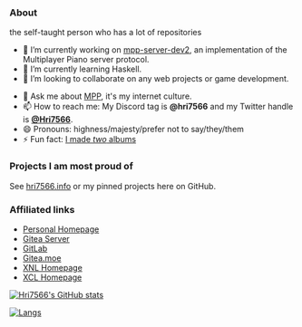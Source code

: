 ### About

the self-taught person who has a lot of repositories

- 🔭 I’m currently working on [mpp-server-dev2](https://git.hri7566.info/Hri7566/mpp-server-dev2), an implementation of the Multiplayer Piano server protocol.
- 🌱 I’m currently learning Haskell.
- 👯 I’m looking to collaborate on any web projects or game development.
<!-- 🤔 I’m desperately looking for work.-->
- 💬 Ask me about [MPP](https://multiplayerpiano.net), it's my internet culture.
- 📫 How to reach me: My Discord tag is **@hri7566** and my Twitter handle is **[@Hri7566](https://twitter.com/hri7566)**.
- 😄 Pronouns: highness/majesty/prefer not to say/they/them
- ⚡ Fun fact: [I made *two* albums](https://music.youtube.com/channel/UCSBBUnbRSJqDNtBdHdxysKA#details)

### Projects I am most proud of

See [hri7566.info](https://hri7566.info) or my pinned projects here on GitHub.

### Affiliated links

- [Personal Homepage](https://hri7566.info)
- [Gitea Server](https://git.hri7566.info)
- [GitLab](https://gitlab.com/hri7566)
- [Gitea.moe](https://gitea.moe/Hri7566)
- [XNL Homepage](https://xnl.hri7566.info)
- [XCL Homepage](https://xcl.hri7566.info)

<!--
**Hri7566/Hri7566** is a ✨ _special_ ✨ repository because its `README.md` (this file) appears on your GitHub profile.

Here are some ideas to get you started:

- 🔭 I’m currently working on ...
- 🌱 I’m currently learning ...
- 👯 I’m looking to collaborate on ...
- 🤔 I’m looking for help with ...
- 💬 Ask me about ...
- 📫 How to reach me: ...
- 😄 Pronouns: ...
- ⚡ Fun fact: ...
-->

[![Hri7566's GitHub stats](https://github-readme-stats.vercel.app/api?username=hri7566&show_icons=true&theme=dark)](https://metrics.lecoq.io/Hri7566?template=classic)

[![Langs](https://github-readme-stats.vercel.app/api/top-langs/?username=Hri7566&layout=compact&theme=dark)](https://metrics.lecoq.io/Hri7566?template=classic)
